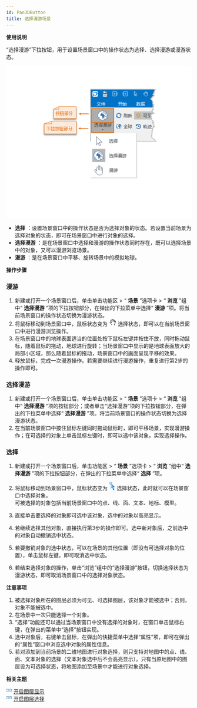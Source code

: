 ```yaml
---
id: Pan3DButton
title: 选择漫游场景
---
```

**使用说明**

“选择漫游”下拉按钮，用于设置场景窗口中的操作状态为选择、选择漫游或漫游状态。

![图：“选择漫游”下拉按钮  ](img/SelectandPan.png)  
 
  * **选择** ：设置场景窗口中的操作状态是否为选择对象的状态。若设置当前场景为选择对象的状态，即可在场景窗口中进行对象的选择。
  * **选择漫游** ：是在场景窗口中选择和漫游的操作状态同时存在，既可以选择场景中的对象，又可以漫游浏览场景。
  * **漫游** ：是在场景窗口中平移、旋转场景中的模拟地球。 

**操作步骤**

### 漫游

  1. 新建或打开一个场景窗口后，单击单击功能区 > “ **场景** ”选项卡 > “ **浏览** ”组中“ **选择漫游** ”项的下拉按钮部分，在弹出的下拉菜单中选择“ **漫游** ”项。将当前场景窗口的操作状态切换为漫游状态。
  2. 将鼠标移动到场景窗口中，鼠标状态变为 ![](img/PanCursor.png) 选择状态，即可以在当前场景窗口中进行漫游浏览操作。
  3. 在场景窗口中的地球表面适当的位置处按下鼠标左键并按住不放，同时拖动鼠标，随着鼠标的拖动，地球进行旋转；当场景窗口中显示的是地球表面放大的局部小区域，那么随着鼠标的拖动，场景窗口中的画面呈现平移的效果。
  4. 释放鼠标，完成一次漫游操作。若需要继续进行漫游操作，重复进行第2步的操作即可。

### 选择漫游

  1. 新建或打开一个场景窗口后，单击单击功能区 > “ **场景** ”选项卡 > “ **浏览** ”组中“ **选择漫游** ”项的按钮部分；或者单击“选择漫游”项的下拉按钮部分，在弹出的下拉菜单中选择“ **选择漫游** ”项。将当前场景窗口的操作状态切换为选择漫游状态。
  2. 在当前场景窗口中按住鼠标左键同时拖动鼠标时，即可平移场景，实现漫游操作；在可选择的对象上单击鼠标左键时，即可以选中该对象，实现选择操作。

### 选择

  1. 新建或打开一个场景窗口后，单击功能区 > “ **场景** ”选项卡 > “ **浏览** ”组中“ **选择漫游** ”项的下拉按钮部分，在弹出的下拉菜单中选择“ **选择** ”项。
  2. 将鼠标移动到场景窗口中，鼠标状态变为 ![](img/SelectCursor.png) 选择状态，此时就可以在场景窗口中选择对象。   
可被选择的对象包括当前场景窗口中的点、线、面、文本、地标、模型。

  3. 直接单击要选择的对象即可选中该对象，选中的对象以高亮显示。
  4. 若继续选择其他对象，直接执行第3步的操作即可。选中新对象后，之前选中的对象自动撤销选中状态。
  5. 若要撤销对象的选中状态，可以在场景的其他位置（即没有可选择对象的位置），单击鼠标左键，即可取消选中状态。
  6. 若结束选择对象的操作，单击“浏览”组中的“选择漫游”按钮，切换选择状态为漫游状态，即可取消场景窗口中的选择对象状态。

**注意事项**

  1. 被选择对象所在的图层必须为可见、可选择图层，该对象才能被选中；否则，对象不能被选中。
  2. 在场景中一次只能选择一个对象。
  3. “选择”功能还可以通过当场景窗口中没有选择的对象时，在窗口单击鼠标右键，在弹出的菜单中“选择”按钮实现。
  4. 选中对象后，右键单击鼠标，在弹出的快捷菜单中选择“属性”项，即可在弹出的“属性”窗口中浏览选中对象的属性信息。
  5. 若对添加到当前场景的二维地图进行对象选择，则只支持对地图中的点、线、面、文本对象的选择（文本对象选中后不会高亮显示）。只有当原地图中的图层设为可选择状态，将地图添加至场景中才能进行对象选择。

**相关主题**

![](../../img/smalltitle.png) [开启图层显示](../DTv_Visible)  
![](../../img/smalltitle.png)
[开启图层选择](../DTv_Selectable)

 

